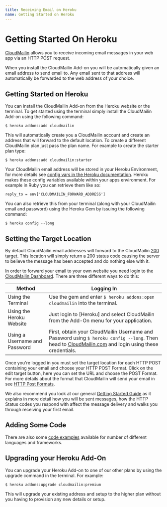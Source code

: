 ```yaml
---
title: Receiving Email on Heroku
name: Getting Started on Heroku
---
```


# Getting Started On Heroku

[CloudMailin](http://www.cloudmailin.com) allows you to receive incoming email messages in your web app via an HTTP POST request.

When you install the CloudMailin Add-on you will be automatically given an email address to send email to. Any email sent to that address will automatically be forwarded to the web address of your choice.

## Getting Started on Heroku

You can install the CloudMailin Add-on from the Heroku website or the terminal. To get started using the terminal simply install the CloudMailin Add-on using the following command:

    $ heroku addons:add cloudmailin

This will automatically create you a CloudMailin account and create an address that will forward to the default location. To create a different CloudMailin plan just pass the plan name. For example to create the starter plan type:

    $ heroku addons:add cloudmailin:starter

Your CloudMailin email address will be stored in your Heroku Environment, for more details see [config vars in the Heroku documentation](https://devcenter.heroku.com/articles/config-vars). Heroku makes these config variables available within your apps environment. For example in Ruby you can retrieve them like so:

    reply_to = env['CLOUDMAILIN_FORWARD_ADDRESS']

You can also retrieve this from your terminal (along with your CloudMailin email and password) using the Heroku Gem by issuing the following command:

    $ heroku config --long

## Setting the Target Location

By default CloudMailin email addresses will forward to the CloudMailin [200 target](http://www.cloudmailin.com/target/200). This location will simply return a 200 status code causing the server to believe the message has been accepted and do nothing else with it.

In order to forward your email to your own website you need login to the [CloudMailin Dashboard](http://www.cloudmailin.com). There are three different ways to do this:

| Method                          | Logging In                                                                            |
|---------------------------------|---------------------------------------------------------------------------------------|
| Using the Terminal              | Use the gem and enter `$ heroku addons:open cloudmailin` into the terminal.           |
| Using the Heroku Website        | Just login to [Heroku] and select CloudMailin from the Add-On menu for your application. |
| Using a Username and Password   | First, obtain your CloudMailin Username and Password using `$ heroku config --long`. Then head to  [CloudMailin.com](http://www.cloudmailin.com) and login using these credentials. |

Once you're logged in you must set the target location for each HTTP POST containing your email and choose your HTTP POST Format. Click on the edit target button, here you can set the URL and choose the POST Format. For more details about the format that CloudMailin will send your email in see [HTTP Post Formats](/http_post_formats/).

We also recommend you look at our general [Getting Started Guide](/getting_started/) as it explains in more detail how you will be sent messages, how the HTTP Status codes you respond with affect the message delivery and walks you through receiving your first email.

## Adding Some Code

There are also some [code examples](/receiving_email/examples/) available for number of different languages and frameworks.

## Upgrading your Heroku Add-On

You can upgrade your Heroku Add-on to one of our other plans by using the upgrade command in the terminal. For example:

    $ heroku addons:upgrade cloudmailin:premium

This will upgrade your existing address and setup to the higher plan without you having to provision any new details or setup.
